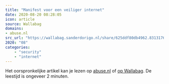 ```yaml
---
title: "Manifest voor een veiliger internet"
date: 2020-08-20 08:28:05
icon: article
source: Wallabag
domains:
- abuse.nl
src_url: "https://wallabag.sanderdorigo.nl/share/625ddf80db4962.83131764"
2020: "08"
categories:
    - "security"
    - "internet"
---
```

Het oorspronkelijke artikel kan je lezen op [abuse.nl](https://www.abuse.nl/manifest/) of [op Wallabag](https://wallabag.sanderdorigo.nl/share/625ddf80db4962.83131764). De leestijd is ongeveer 2 minuten.